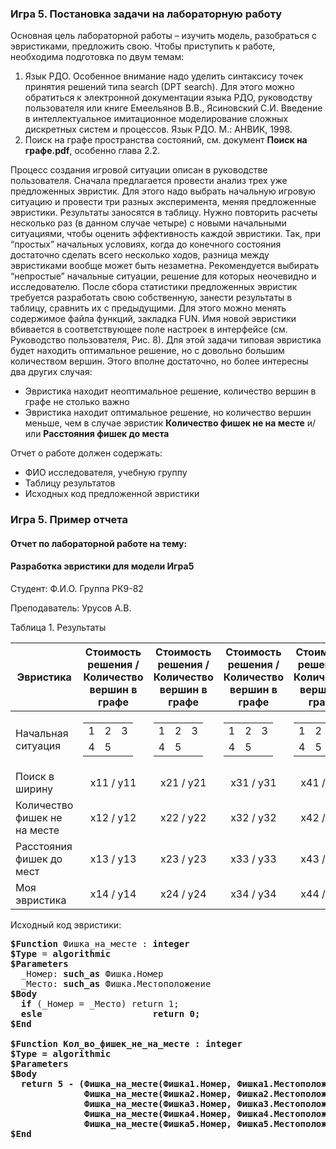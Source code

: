 ### Игра 5. Постановка задачи на лабораторную работу ###

Основная цель лабораторной работы – изучить модель, разобраться с эвристиками, предложить свою. Чтобы приступить к работе, необходима подготовка по двум темам:

1. Язык РДО. Особенное внимание надо уделить синтаксису точек принятия решений типа search (DPT search). Для этого можно обратиться к электронной документации языка РДО, руководству
пользователя или книге Емеельянов В.В., Ясиновский С.И. Введение в интеллектуальное имитационное моделирование сложных дискретных систем и процессов. Язык РДО. М.: АНВИК, 1998.
2. Поиск на графе пространства состояний, см. документ **Поиск на графе.pdf**, особенно глава 2.2.

Процесс создания игровой ситуации описан в руководстве пользователя. Сначала предлагается провести анализ трех уже предложенных эвристик. Для этого надо выбрать начальную игровую ситуацию и провести три разных эксперимента, меняя предложенные эвристики. Результаты заносятся в таблицу. Нужно повторить расчеты несколько раз (в данном случае четыре) с новыми начальными ситуациями, чтобы оценить эффективность каждой эвристики. Так, при “простых” начальных условиях, когда до конечного состояния достаточно сделать всего несколько ходов, разница между эвристиками вообще может быть незаметна. Рекомендуется выбирать “непростые” начальные ситуации, решение для которых неочевидно и исследователю. После сбора статистики предложенных эвристик требуется разработать свою собственную, занести результаты в таблицу, сравнить их с предыдущими. Для этого можно менять содержимое файла функций, закладка FUN. Имя новой эвристики вбивается в соответствующее поле настроек в интерфейсе (см. Руководство пользователя, Рис. 8). Для этой задачи типовая эвристика будет находить оптимальное решение, но с довольно большим количеством вершин. Этого вполне достаточно, но более интересны два других случая:

* Эвристика находит неоптимальное решение, количество вершин в графе не столько важно
* Эвристика находит оптимальное решение, но количество вершин меньше, чем в случае эвристик **Количество фишек не на месте** и/или **Расстояния фишек до места** 
 
Отчет о работе должен содержать:

* ФИО исследователя, учебную группу
* Таблицу результатов
* Исходных код предложенной эвристики

### Игра 5. Пример отчета ###
 
#### Отчет по лабораторной работе на тему: ####

#### Разработка эвристики для модели Игра5 ####

Студент:  Ф.И.О. 
Группа РК9-82 
 
Преподаватель:  Урусов А.В. 
 
Таблица 1. Результаты

|Эвристика | Стоимость решения / Количество вершин в графе | Стоимость решения / Количество вершин в графе | Стоимость решения / Количество вершин в графе | Стоимость решения / Количество вершин в графе |
|---|:---:|:---:|:---:|:---:|
| Начальная ситуация | <table><tbody><tr><td>1</td><td>2</td><td>3</td></tr><tr><td>4</td><td>5</td><td></td></tr></tbody></table> | <table><tbody><tr><td>1</td><td>2</td><td>3</td></tr><tr><td>4</td><td>5</td><td></td></tr></tbody></table> | <table><tbody><tr><td>1</td><td>2</td><td>3</td></tr><tr><td>4</td><td>5</td><td></td></tr></tbody></table> | <table><tbody><tr><td>1</td><td>2</td><td>3</td></tr><tr><td>4</td><td>5</td><td></td></tr></tbody></table> | 
| Поиск в ширину |  x11 / y11 |  x21 / y21 |  x31 / y31 |  x41 / y41 | 
| Количество фишек не на месте | x12 / y12 |  x22 / y22 |  x32 / y32  | x42 / y42 | 
| Расстояния фишек до мест | x13 / y13 |  x23 / y23 |  x33 / y33 |  x43 / y43 | 
| Моя эвристика |  x14 / y14 |  x24 / y24 |  x34 / y34 |  x44 / y44 |

Исходный код эвристики:

<pre>
<b>$Function</b> Фишка_на_месте : <b>integer</b> 
<b>$Type</b> = <b>algorithmic</b> 
<b>$Parameters</b> 
  _Номер: <b>such_as</b> Фишка.Номер 
  _Место: <b>such_as</b> Фишка.Местоположение 
<b>$Body</b> 
  <b>if</b> (_Номер = _Место) return 1; 
  <b>esle                     return 0; 
<b>$End</b> 
 
<b>$Function</b> Кол_во_фишек_не_на_месте : <b>integer</b> 
<b>$Type</b> = <b>algorithmic</b> 
<b>$Parameters</b> 
<b>$Body</b> 
  return 5 - (Фишка_на_месте(Фишка1.Номер, Фишка1.Местоположение) + 
              Фишка_на_месте(Фишка2.Номер, Фишка2.Местоположение) + 
              Фишка_на_месте(Фишка3.Номер, Фишка3.Местоположение) + 
              Фишка_на_месте(Фишка4.Номер, Фишка4.Местоположение) + 
              Фишка_на_месте(Фишка5.Номер, Фишка5.Местоположение)); 
<b>$End</b> 
</pre>
